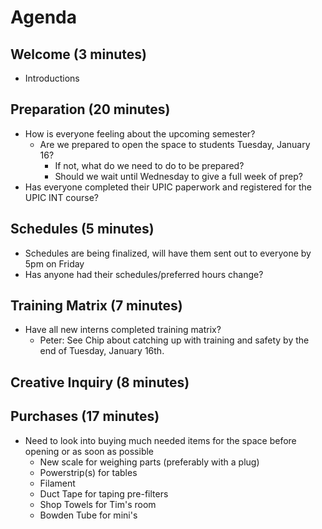 # Agenda

## Welcome (3 minutes)
- Introductions

## Preparation (20 minutes)
- How is everyone feeling about the upcoming semester?
  - Are we prepared to open the space to students Tuesday, January 16?
    - If not, what do we need to do to be prepared?
    - Should we wait until Wednesday to give a full week of prep?
- Has everyone completed their UPIC paperwork and registered for the UPIC INT course?

## Schedules (5 minutes)
- Schedules are being finalized, will have them sent out to everyone by 5pm on Friday
- Has anyone had their schedules/preferred hours change?

## Training Matrix (7 minutes)
- Have all new interns completed training matrix?
  - Peter: See Chip about catching up with training and safety by the end of Tuesday, January 16th.

## Creative Inquiry (8 minutes)


## Purchases (17 minutes)
- Need to look into buying much needed items for the space before opening or as soon as possible
  - New scale for weighing parts (preferably with a plug)
  - Powerstrip(s) for tables
  - Filament
  - Duct Tape for taping pre-filters
  - Shop Towels for Tim's room
  - Bowden Tube for mini's
